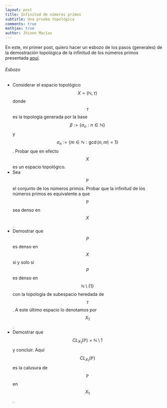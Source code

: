 ```yaml
---
layout: post
title: Infinitud de números primos
subtitle: Una prueba topológica
comments: true
mathjax: true
author: Jhixon Macías
---
```


En este, mi primer post, quiero hacer un esbozo de los pasos (generales) de la demostración topológica de la infinitud de los números primos presentada [aquí](https://math.colgate.edu/~integers/y47/y47.pdf).

###### Esbozo

- Considerar el espacio topológico $$X=(\mathbb{N},\tau)$$ donde $$\tau$$ es la topología generada por la base $$\beta:=\{\sigma_n: n\in\mathbb{N}\}$$ y $$\sigma_n:=\{m\in\mathbb{N}: \gcd(n,m)=1\}$$. Probar que en efecto $$X$$ es un espacio topológico.
- Sea $$\mathbb{P}$$ el conjunto de los números primos. Probar que la infinitud de los números primos es equivalente a que $$\mathbb{P}$$ sea denso en $$X$$.
- Demostrar que $$P$$ es denso en $$X$$ si y solo si $$P$$ es denso en  $$\mathbb{N}\setminus\{1\}$$ con la topología de subespacio heredada de $$\tau$$. A este último espacio lo denotamos por $$X_1$$.
- Demostrar que $$CL_{X_1}(\mathbb{P})=\mathbb{N}\setminus{1}$$ y concluir. Aquí $$CL_{X_1}(\mathbb{P})$$ es la calusura de $$\mathbb{P}$$ en $$X_1$$.


